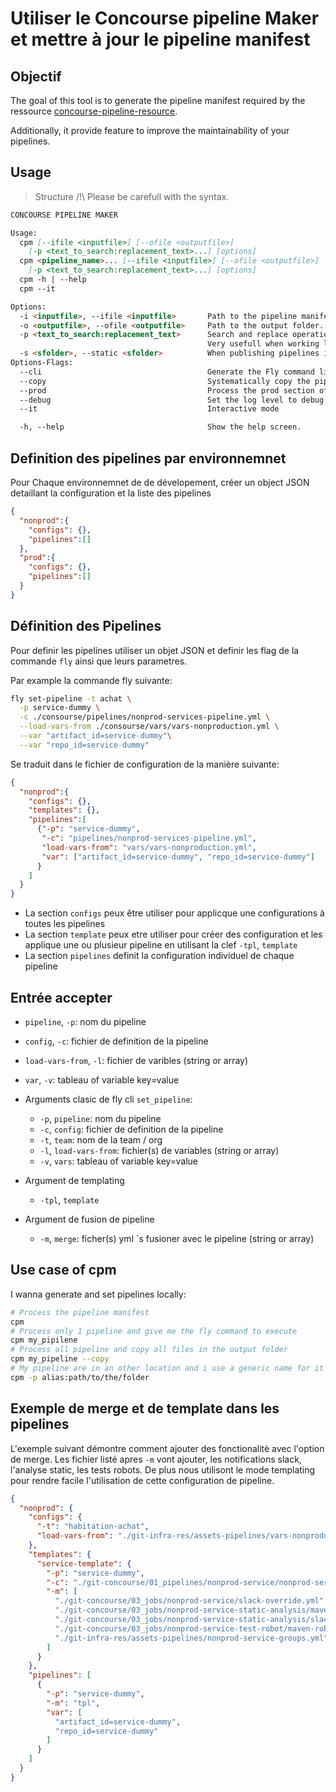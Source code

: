 Utiliser le Concourse pipeline Maker et mettre à jour le pipeline manifest
===

## Objectif

The goal of this tool is to generate the pipeline manifest required by the ressource [concourse-pipeline-resource](https://github.com/concourse/concourse-pipeline-resource).

Additionally, it provide feature to improve the maintainability of your pipelines.

## Usage

> Structure /!\ Please be carefull with the syntax.

```md
CONCOURSE PIPELINE MAKER

Usage:
  cpm [--ifile <inputfile>] [--ofile <outputfile>] 
    [-p <text_to_search:replacement_text>...] [options]
  cpm <pipeline_name>... [--ifile <inputfile>] [--ofile <outputfile>] 
    [-p <text_to_search:replacement_text>...] [options]
  cpm -h | --help
  cpm --it

Options:                         
  -i <inputfile>, --ifile <inputfile>       Path to the pipeline manifest. [default: pipelinemanifest.json]
  -o <outputfile>, --ofile <outputfile>     Path to the output folder. [default: pipelines_files]
  -p <text_to_search:replacement_text>      Search and replace operation applied before procssing the pipeline manifest.
                                            Very usefull when working locally.
  -s <sfolder>, --static <sfolder>          When publishing pipelines in a repo make sur it si compatible with concourse/concourse-pipeline-resource [default: git-infra-res]
Options-Flags:
  --cli                                     Generate the Fly command line for each pipeline
  --copy                                    Systematically copy the pipeline in the output directory.
  --prod                                    Process the prod section of the pipeline manifest instead of the nonprod
  --debug                                   Set the log level to debug
  --it                                      Interactive mode

  -h, --help                                Show the help screen.
```


## Definition des pipelines par environnemnet

Pour Chaque environnemnet de de dévelopement, créer un object JSON detaillant la configuration et la liste des pipelines

```json
{
  "nonprod":{
    "configs": {},
    "pipelines":[]
  },
  "prod":{
    "configs": {},
    "pipelines":[]
  }
}

```

## Définition des Pipelines

Pour definir les pipelines utiliser un objet JSON et definir les flag de la commande `fly` ainsi que leurs parametres.

Par example la commande fly suivante:

```sh
fly set-pipeline -t achat \
  -p service-dummy \
  -c ./consourse/pipelines/nonprod-services-pipeline.yml \
  --load-vars-from ./consourse/vars/vars-nonproduction.yml \
  --var "artifact_id=service-dummy"\
  --var "repo_id=service-dummy"
```

Se traduit dans le fichier de configuration de la manière suivante:

```json
{
  "nonprod":{
    "configs": {},
    "templates": {},
    "pipelines":[
      {"-p": "service-dummy",
       "-c": "pipelines/nonprod-services-pipeline.yml",
       "load-vars-from": "vars/vars-nonproduction.yml",
       "var": ["artifact_id=service-dummy", "repo_id=service-dummy"]
      }
    ]
  }
}
```

* La section `configs` peux être utiliser pour applicque une configurations à toutes les pipelines
* La section `template` peux etre utiliser pour créer des configuration et les applique une ou plusieur pipeline en utilisant la clef `-tpl`, `template`
* La section `pipelines` definit la configuration individuel de chaque pipeline

## Entrée accepter

* `pipeline`, `-p`: nom du pipeline
* `config`, `-c`: fichier de definition de la pipeline
* `load-vars-from`, `-l`: fichier de varibles (string or array)
* `var`, `-v`: tableau of variable key=value

* Arguments clasic de fly cli `set_pipeline`: 
    * `-p`, `pipeline`: nom du pipeline
    * `-c`, `config`:  fichier de definition de la pipeline
    * `-t`, `team`: nom de la team / org
    * `-l`, `load-vars-from`: fichier(s) de variables (string or array)
    * `-v`, `vars`: tableau of variable key=value

* Argument de templating
    * `-tpl`, `template`

* Argument de fusion de pipeline
    * `-m`, `merge`: ficher(s) yml `s fusioner avec le pipeline (string or array)

## Use case of cpm

I wanna generate and set pipelines locally:
```bash
# Process the pipeline manifest
cpm
# Process only 1 pipeline and give me the fly command to execute
cpm my_pipilene
# Process all pipeline and copy all files in the output folder
cpm my_pipeline --copy
# My pipeline are in an other location and i use a generic name for it
cpm -p alias:path/to/the/folder
```

## Exemple de merge et de template dans les pipelines

L'exemple suivant démontre comment ajouter des fonctionalitè avec l'option de merge. Les fichier listé apres `-m` vont ajouter, les notifications slack, l'analyse static, les tests robots. De plus nous utilisont le mode templating pour rendre facile l'utilisation de cette configuration de pipeline.

```json
{
  "nonprod": {
    "configs": {
      "-t": "habitation-achat",
      "load-vars-from": "./git-infra-res/assets-pipelines/vars-nonproduction.yml"
    },
    "templates": {
      "service-template": {
        "-p": "service-dummy",
        "-c": "./git-concourse/01_pipelines/nonprod-service/nonprod-service-pipeline-00.yml",
        "-m": [
          "./git-concourse/03_jobs/nonprod-service/slack-override.yml",
          "./git-concourse/03_jobs/nonprod-service-static-analysis/maven-static-analysis-override.yml",
          "./git-concourse/03_jobs/nonprod-service-static-analysis/slack-override.yml",
          "./git-concourse/03_jobs/nonprod-service-test-robot/maven-robot-override.yml",
          "./git-infra-res/assets-pipelines/nonprod-service-groups.yml"
        ]
      }
    },
    "pipelines": [
      {
        "-p": "service-dummy",
        "-m": "tpl",
        "var": [
          "artifact_id=service-dummy",
          "repo_id=service-dummy"
        ]
      }
    ]
  }
}
```